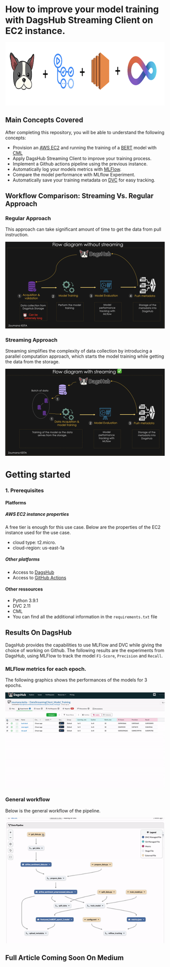 # How to improve your model training with DagsHub Streaming Client on EC2 instance.   

<p align="center">
  <img src="./images/dagshub_cml_gitact_ec2.png" alt="DagsHub + Actions + EC2 + CML" height="200"/>
</p>

## Main Concepts Covered 
After completing this repository, you will be able to understand the following concepts: 
- Provision an [AWS EC2](https://aws.amazon.com/fr/ec2/) and running the training of a [BERT](https://huggingface.co/docs/transformers/model_doc/bert) model  with [CML](https://cml.dev/)
- Apply DagsHub Streaming Client to improve your training process. 
- Implement a Github actions pipeline using the previous instance. 
- Automatically log your models metrics with [MLFlow](https://mlflow.org/).    
- Compare the model performance with MLflow Experiment. 
- Automatically save your training metadata on [DVC](https://dvc.org/) for easy tracking.  


## Workflow Comparison: Streaming Vs. Regular Approach

###  Regular Approach 
This approach can take significant amount of time to get the data from pull instruction. 

<p align="center">
  <img src="./images/workflow_no_streaming.png" alt="Regular Workflow"/>
</p>

###  Streaming Approach 
Streaming simplifies the complexity of data collection by introducing a parallel computation approach, which starts the model training while getting the data from the storage. 
<p align="center">
  <img src="./images/streaming_workflow.png" alt="Streaming Workflow"/>
</p>


# Getting started  
### 1. Prerequisites
#### Platforms 
##### AWS EC2 instance properties   
A free tier is enough for this use case. Below are the properties of the EC2 instance used for the use case. 
- cloud type: t2.micro. 
- cloud-region: us-east-1a

##### Other platforms
- Access to [DagsHub](https://dagshub.com/)
- Access to [GitHub Actions](https://github.com/features/actions)

#### Other ressources
- Python 3.9.1 
- DVC 2.11  
- CML 
- You can find all the additional information in the `requirements.txt` file


## Results On DagsHub
DagsHub provides the capabilities to use MLFlow and DVC while giving the choice of working on Github. The following results are the experiments from DagsHub, using MLFlow to track the model `F1-Score`, `Precision` and `Recall`.

### MLFlow metrics for each epoch. 
The following graphics shows the performances of the models for 3 epochs. 

<p align="center">
  <img src="./images/model_performance.gif" alt="Model Performance for 3 epochs"/>
</p>

### General workflow 
Below is the general workflow of the pipeline. 

<p align="center">
  <img src="./images/general_workflow.gif" alt="Model Performance for 3 epochs"/>
</p>



## Full Article Coming Soon On Medium 

